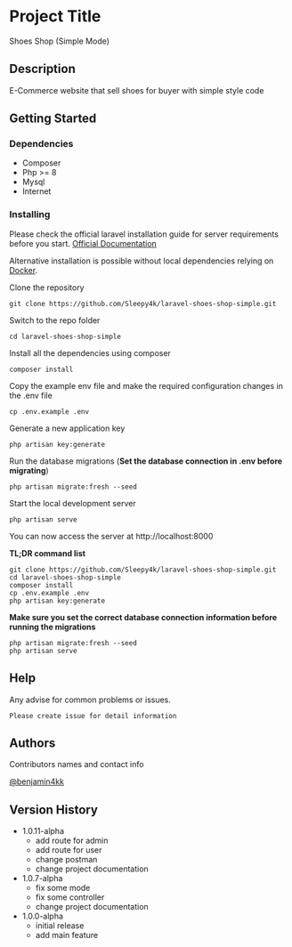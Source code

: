 # Project Title

Shoes Shop (Simple Mode)

## Description

E-Commerce website that sell shoes for buyer with simple style code

## Getting Started

### Dependencies

* Composer
* Php >= 8
* Mysql
* Internet

### Installing
Please check the official laravel installation guide for server requirements before you start. [Official Documentation](https://laravel.com/docs/master/installation)

Alternative installation is possible without local dependencies relying on [Docker](https://www.docker.com/products/docker-desktop/). 

Clone the repository

    git clone https://github.com/Sleepy4k/laravel-shoes-shop-simple.git

Switch to the repo folder

    cd laravel-shoes-shop-simple

Install all the dependencies using composer

    composer install

Copy the example env file and make the required configuration changes in the .env file

    cp .env.example .env

Generate a new application key

    php artisan key:generate

Run the database migrations (**Set the database connection in .env before migrating**)

    php artisan migrate:fresh --seed

Start the local development server

    php artisan serve

You can now access the server at http://localhost:8000

**TL;DR command list**

    git clone https://github.com/Sleepy4k/laravel-shoes-shop-simple.git
    cd laravel-shoes-shop-simple
    composer install
    cp .env.example .env
    php artisan key:generate
    
**Make sure you set the correct database connection information before running the migrations**

    php artisan migrate:fresh --seed
    php artisan serve

## Help

Any advise for common problems or issues.
```
Please create issue for detail information
```

## Authors

Contributors names and contact info

[@benjamin4kk](https://github.com/Sleepy4k)

## Version History

* 1.0.11-alpha
    * add route for admin
    * add route for user
    * change postman
    * change project documentation
* 1.0.7-alpha
    * fix some mode
    * fix some controller
    * change project documentation
* 1.0.0-alpha
    * initial release
    * add main feature
